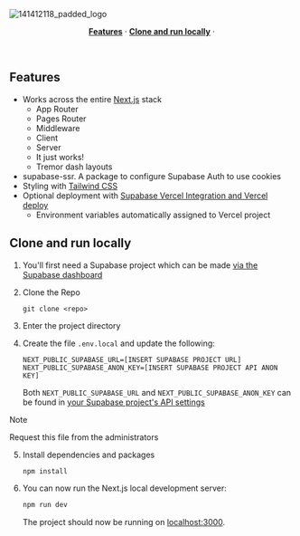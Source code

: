 ![141412118_padded_logo](https://github.com/nineteen58/next-js-dashboard-template/assets/144200809/d3ff64f5-bf29-47f7-8fce-90e20630b1f8)


<p align="center">
  <a href="#features"><strong>Features</strong></a> ·
  <a href="#clone-and-run-locally"><strong>Clone and run locally</strong></a> ·
</p>
<br/>

## Features

- Works across the entire [Next.js](https://nextjs.org) stack
  - App Router
  - Pages Router
  - Middleware
  - Client
  - Server
  - It just works!
  - Tremor dash layouts
- supabase-ssr. A package to configure Supabase Auth to use cookies
- Styling with [Tailwind CSS](https://tailwindcss.com)
- Optional deployment with [Supabase Vercel Integration and Vercel deploy](#deploy-your-own)
  - Environment variables automatically assigned to Vercel project


## Clone and run locally

1. You'll first need a Supabase project which can be made [via the Supabase dashboard](https://database.new)

2. Clone the Repo
   ```
   git clone <repo>
   ```
3. Enter the project directory
   
4. Create the file `.env.local` and update the following:

   ```
   NEXT_PUBLIC_SUPABASE_URL=[INSERT SUPABASE PROJECT URL]
   NEXT_PUBLIC_SUPABASE_ANON_KEY=[INSERT SUPABASE PROJECT API ANON KEY]
   ```

   Both `NEXT_PUBLIC_SUPABASE_URL` and `NEXT_PUBLIC_SUPABASE_ANON_KEY` can be found in [your Supabase project's API settings](https://app.supabase.com/project/_/settings/api)
  > [!NOTE]
  > Request this file from the administrators
5. Install dependencies and packages
   ```
   npm install
   ```
6. You can now run the Next.js local development server:

   ```bash
   npm run dev
   ```

   The project should now be running on [localhost:3000](http://localhost:3000/).

